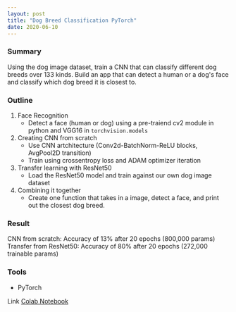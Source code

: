 ```yaml
---
layout: post
title: "Dog Breed Classification PyTorch"
date: 2020-06-10
---
```


### Summary

Using the dog image dataset, train a CNN that can classify different dog breeds over 133 kinds. Build an app that can detect a human or a dog's face and classify which dog breed it is closest to.

### Outline

1. Face Recognition
   - Detect a face (human or dog) using a pre-traiend cv2 module in python and VGG16 in `torchvision.models`
2. Creating CNN from scratch
   - Use CNN artchitecture (Conv2d-BatchNorm-ReLU blocks, AvgPool2D transition)
   - Train using crossentropy loss and ADAM optimizer iteration
3. Transfer learning with ResNet50
   - Load the ResNet50 model and train against our own dog image dataset
4. Combining it together
   - Create one function that takes in a image, detect a face, and print out the closest dog breed.

### Result

CNN from scratch: Accuracy of 13% after 20 epochs (800,000 params)
Transfer from ResNet50: Accuracy of 80% after 20 epochs (272,000 trainable params)

### Tools

- PyTorch

<span class="improved">Link</span> [Colab Notebook](https://colab.research.google.com/drive/1S8Lcqo9BoAn12Z0q9jg3hu9J3oJm_W62#scrollTo=9uPWOoBcbSGB)
